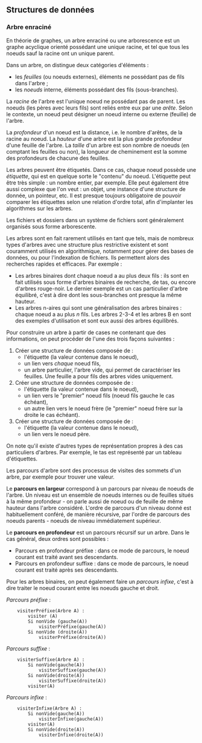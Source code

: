 ## Structures de données

### Arbre enraciné

En théorie de graphes, un arbre enraciné ou une arborescence est un graphe acyclique orienté
possédant une unique racine, et tel que tous les noeuds sauf la racine ont un unique parent.

Dans un arbre, on distingue deux catégories d'éléments :

* les *feuilles* (ou noeuds externes), éléments ne possédant pas de fils dans l'arbre ;
* les *noeuds* interne, éléments possédant des fils (sous-branches).

La *racine* de l'arbre est l'unique noeud ne possédant pas de parent. Les noeuds (les pères avec
leurs fils) sont reliés entre eux par une *arête*. Selon le contexte, un noeud peut désigner un
noeud interne ou externe (feuille) de l'arbre.

La *profondeur* d'un noeud est la distance, i.e. le nombre d'arêtes, de la racine au noeud. La
*hauteur* d'une arbre est la plus grande profondeur d'une feuille de l'arbre. La *taille* d'un arbre
est son nombre de noeuds (en comptant les feuilles ou non), la longueur de cheminement est la somme
des profondeurs de chacune des feuilles.

Les arbres peuvent être étiquetés. Dans ce cas, chaque noeud possède une *étiquette*, qui est en
quelque sorte le "contenu" du noeud. L'étiquette peut être très simple : un nombre entier, par
exemple. Elle peut également être aussi complexe que l'on veut : un objet, une instance d'une
structure de donnée, un pointeur, etc. Il est presque toujours obligatoire de pouvoir comparer les
étiquettes selon une relation d'ordre total, afin d'implanter les algorithmes sur les arbres.

Les fichiers et dossiers dans un système de fichiers sont généralement organisés sous forme
arborescente.

Les arbres sont en fait rarement utilisés en tant que tels, mais de nombreux types d'arbres avec une
structure plus restrictive existent et sont couramment utilisés en algorithmique, notamment pour
gérer des bases de données, ou pour l'indexation de fichiers. Ils permettent alors des recherches
rapides et efficaces. Par exemple :
* Les arbres binaires dont chaque noeud a au plus deux fils : ils sont en fait utilisés sous forme
  d'arbres binaires de recherche, de tas, ou encore d'arbres rouge-noir. Le dernier exemple est un
  cas particulier d'arbre équilibré, c'est à dire dont les sous-branches ont presque la même
  hauteur.
* Les arbres n-aires qui sont une généralisation des arbres binaires : chaque noeud a au plus *n*
  fils. Les arbres 2-3-4 et les arbres B en sont des exemples d'utilisation et sont eux aussi des
  arbres équilibrés.

Pour construire un arbre à partir de cases ne contenant que des informations, on peut procéder de
l'une des trois façons suivantes :

1. Créer une structure de données composée de :
    * l'étiquette (la valeur contenue dans le noeud),
    * un lien vers *chaque* noeud fils,
    * un arbre particulier, l'arbre vide, qui permet de caractériser les feuilles. Une feuille a
      pour fils des arbres vides uniquement.
2. Créer une structure de données composée de :
    * l'étiquette (la valeur contenue dans le noeud),
    * un lien vers le "premier" noeud fils (noeud fils gauche le cas échéant),
    * un autre lien vers le noeud frère (le "premier" noeud frère sur la droite le cas échéant).
3. Créer une structure de données composée de :
    * l'étiquette (la valeur contenue dans le noeud),
    * un lien vers le noeud père.

On note qu'il existe d'autres types de représentation propres à des cas particuliers d'arbres. Par
exemple, le tas est représenté par un tableau d'étiquettes.

Les parcours d'arbre sont des processus de visites des sommets d'un arbre, par exemple pour trouver
une valeur.

Le **parcours en largeur** correspond à un parcours par niveau de noeuds de l'arbre. Un niveau est
un ensemble de noeuds internes ou de feuilles situés à la même profondeur - on parle aussi de noeud
ou de feuille de même hauteur dans l'arbre considéré. L'ordre de parcours d'un niveau donné est
habituellement conféré, de manière récursive, par l'ordre de parcours des noeuds parents - noeuds de
niveau immédiatement supérieur.

Le **parcours en profondeur** est un parcours récursif sur un arbre. Dans le cas général, deux
ordres sont possibles :

* Parcours en profondeur préfixe : dans ce mode de parcours, le noeud courant est traité avant ses
  descendants.
* Parcours en profondeur suffixe : dans ce mode de parcours, le noeud courant est traité après ses
  descendants.

Pour les arbres binaires, on peut également faire un *parcours infixe*, c'est à dire traiter le
noeud courant entre les noeuds gauche et droit.

*Parcours préfixe* :
```code,ignore
    visiterPréfixe(Arbre A) :
        visiter (A)
        Si nonVide (gauche(A))
            visiterPréfixe(gauche(A))
        Si nonVide (droite(A))
            visiterPréfixe(droite(A))
```
*Parcours suffixe* :
```code,ignore
    visiterSuffixe(Arbre A) :
        Si nonVide(gauche(A))
            visiterSuffixe(gauche(A))
        Si nonVide(droite(A))
            visiterSuffixe(droite(A))
        visiter(A)
```
*Parcours infixe* :
```code,ignore
    visiterInfixe(Arbre A) :
        Si nonVide(gauche(A))
            visiterInfixe(gauche(A))
        visiter(A)
        Si nonVide(droite(A))
            visiterInfixe(droite(A))
```
